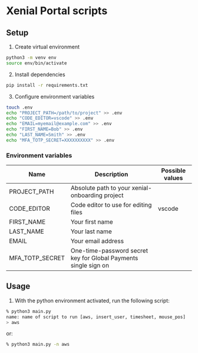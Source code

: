 # Xenial Portal scripts

## Setup

1. Create virtual environment
```bash
python3 -m venv env
source env/bin/activate
```

2. Install dependencies
```bash
pip install -r requirements.txt
```

3. Configure environment variables
```bash
touch .env
echo "PROJECT_PATH=/path/to/project" >> .env
echo "CODE_EDITOR=vscode" >> .env
echo "EMAIL=myemail@example.com" >> .env
echo "FIRST_NAME=Bob" >> .env
echo "LAST_NAME=Smith" >> .env
echo "MFA_TOTP_SECRET=XXXXXXXXXX" >> .env
```

### Environment variables
| Name            | Description                                                     | Possible values |
|-----------------|-----------------------------------------------------------------|-----------------|
| PROJECT_PATH    | Absolute path to your xenial-onboarding project                 |                 |
| CODE_EDITOR     | Code editor to use for editing files                            | vscode          |
| FIRST_NAME      | Your first name                                                 |                 |
| LAST_NAME       | Your last name                                                  |                 |
| EMAIL           | Your email address                                              |                 |
| MFA_TOTP_SECRET | One-time-password secret key for Global Payments single sign on |                 |

## Usage

1. With the python environment activated, run the following script:
```bash
% python3 main.py               
name: name of script to run [aws, insert_user, timesheet, mouse_pos]
> aws
```
or:
```bash
% python3 main.py -n aws
```